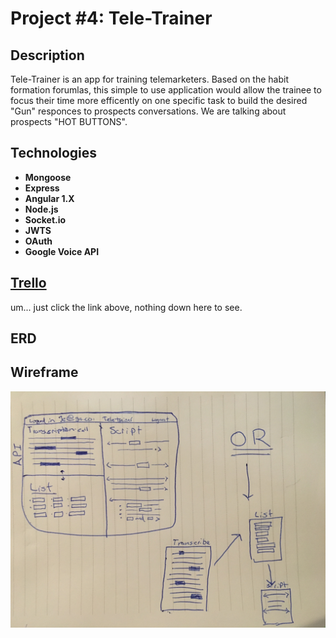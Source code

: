 # Project #4: Tele-Trainer

## Description

Tele-Trainer is an app for training telemarketers. Based on the habit formation forumlas, this simple to use application would allow the trainee to focus their time more efficently on one specific task to build the desired "Gun" responces to prospects conversations.  We are talking about prospects "HOT BUTTONS".

## Technologies

* **Mongoose**
* **Express**
* **Angular 1.X**
* **Node.js**
* **Socket.io**
* **JWTS**
* **OAuth**
* **Google Voice API**

## [Trello](https://trello.com/b/NPEKZgut/tele-trainer)
um... just click the link above, nothing down here to see.

## ERD


## Wireframe
![](assets/wireframe/teletrainer_wireframe.jpg)